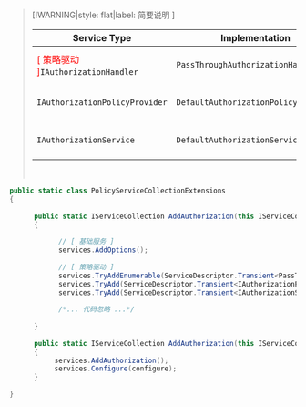 <br/>

>[!WARNING|style: flat|label: 简要说明 ]
>
>| Service Type                                                 | Implementation                       | Lifetime                                     |
>| ------------------------------------------------------------ | ------------------------------------ | -------------------------------------------- |
>| <span style='color:red'>[ 策略驱动 ]</span>`IAuthorizationHandler` | `PassThroughAuthorizationHandler`    | <span style='color:red'>[ Transient ]</span> |
>| `IAuthorizationPolicyProvider`                               | `DefaultAuthorizationPolicyProvider` | <span style='color:red'>[ Transient ]</span> |
>| `IAuthorizationService`                                      | `DefaultAuthorizationService`        | <span style='color:red'>[ Transient ]</span> |
>
><br/>

```csharp
public static class PolicyServiceCollectionExtensions
{
    
      public static IServiceCollection AddAuthorization(this IServiceCollection services)
      {
          
            // [ 基础服务 ]
            services.AddOptions();
          
            // [ 策略驱动 ]
            services.TryAddEnumerable(ServiceDescriptor.Transient<PassThroughAuthorizationHandler>());
            services.TryAdd(ServiceDescriptor.Transient<IAuthorizationPolicyProvider, DefaultAuthorizationPolicyProvider>());  
            services.TryAdd(ServiceDescriptor.Transient<IAuthorizationService, DefaultAuthorizationService>());
            
            /*... 代码忽略 ...*/
            
      }
    
      public static IServiceCollection AddAuthorization(this IServiceCollection services, Action<AuthorizationOptions> configure)
      {
           services.AddAuthorization();
           services.Configure(configure);
      }
    
}


```


